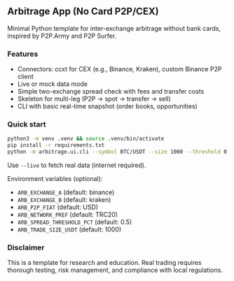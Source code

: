 ## Arbitrage App (No Card P2P/CEX)

Minimal Python template for inter-exchange arbitrage without bank cards, inspired by P2P.Army and P2P Surfer.

### Features
- Connectors: ccxt for CEX (e.g., Binance, Kraken), custom Binance P2P client
- Live or mock data mode
- Simple two-exchange spread check with fees and transfer costs
- Skeleton for multi-leg (P2P → spot → transfer → sell)
- CLI with basic real-time snapshot (order books, opportunities)

### Quick start
```bash
python3 -m venv .venv && source .venv/bin/activate
pip install -r requirements.txt
python -m arbitrage.ui.cli --symbol BTC/USDT --size 1000 --threshold 0.5 --mock
```

Use `--live` to fetch real data (internet required).

Environment variables (optional):
- `ARB_EXCHANGE_A` (default: binance)
- `ARB_EXCHANGE_B` (default: kraken)
- `ARB_P2P_FIAT` (default: USD)
- `ARB_NETWORK_PREF` (default: TRC20)
- `ARB_SPREAD_THRESHOLD_PCT` (default: 0.5)
- `ARB_TRADE_SIZE_USDT` (default: 1000)

### Disclaimer
This is a template for research and education. Real trading requires thorough testing, risk management, and compliance with local regulations.
